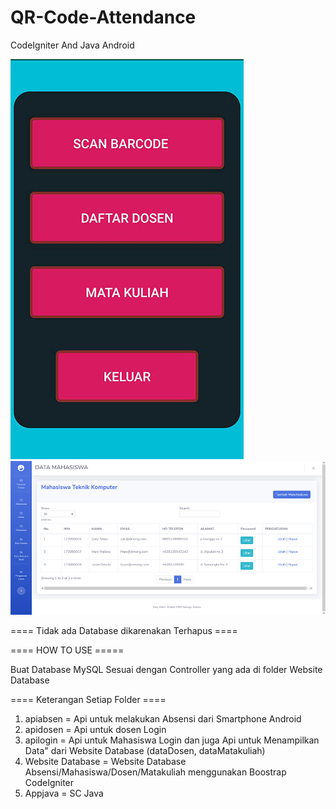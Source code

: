 # QR-Code-Attendance

CodeIgniter And Java Android

![home](https://github.com/zakyakbar/QR-Code-Attendance/blob/main/assets/home.jpg)
![home](https://github.com/zakyakbar/QR-Code-Attendance/blob/main/assets/web.PNG)

==== Tidak ada Database dikarenakan Terhapus ====

==== HOW TO USE =====

Buat Database MySQL Sesuai dengan Controller yang ada di folder Website Database

==== Keterangan Setiap Folder ====
1. apiabsen = Api untuk melakukan Absensi dari Smartphone Android
2. apidosen = Api untuk dosen Login
3. apilogin = Api untuk Mahasiswa Login dan juga Api untuk Menampilkan Data" dari Website Database (dataDosen, dataMatakuliah)
4. Website Database = Website Database Absensi/Mahasiswa/Dosen/Matakuliah menggunakan Boostrap CodeIgniter
5. Appjava = SC Java
